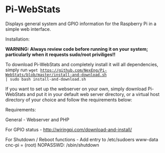 # Pi-WebStats
Displays general system and GPIO information for the Raspberry Pi in a simple web interface.


Installation:
  
  **WARNING: Always review code before running it on your system; particularly when it requests sudo/root priviliges!!**
  
  To download Pi-WebStats and completely install it will all dependencies, simply run <code>wget https://github.com/NexEng/Pi-WebStats/blob/master/install-and-download.sh | sudo bash install-and-download.sh
</code>
  
  If you want to set up the webserver on your own, simply download Pi-WebStats and put it in your default web server directory, or a virtual host directory of your choice and follow the requirements below:


Requirements:

  General - Webserver and PHP

  For GPIO status - http://wiringpi.com/download-and-install/

  For Shutdown / Reboot functions - Add entry to /etc/sudoers
  	www-data cnc-pi = (root) NOPASSWD: /sbin/shutdown

